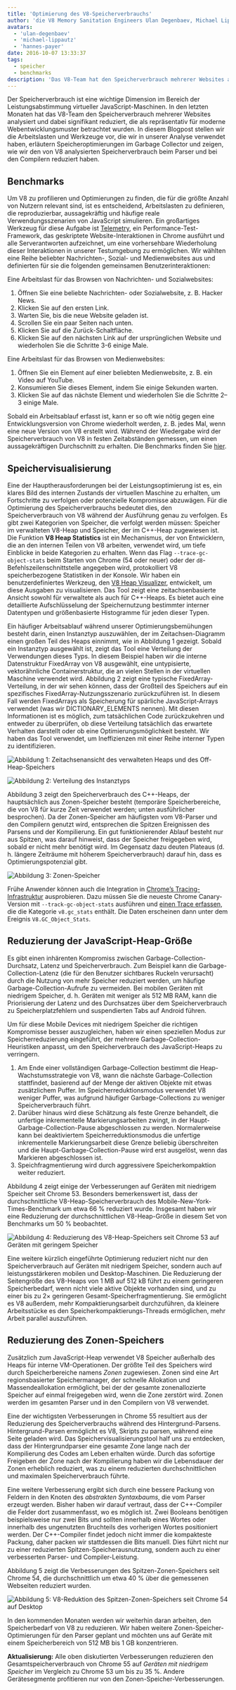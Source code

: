 ```yaml
---
title: 'Optimierung des V8-Speicherverbrauchs'
author: 'die V8 Memory Sanitation Engineers Ulan Degenbaev, Michael Lippautz, Hannes Payer und Toon Verwaest'
avatars:
  - 'ulan-degenbaev'
  - 'michael-lippautz'
  - 'hannes-payer'
date: 2016-10-07 13:33:37
tags:
  - speicher
  - benchmarks
description: 'Das V8-Team hat den Speicherverbrauch mehrerer Websites analysiert und signifikant reduziert, die als repräsentativ für moderne Webentwicklungsmuster identifiziert wurden.'
---
```

Der Speicherverbrauch ist eine wichtige Dimension im Bereich der Leistungsabstimmung virtueller JavaScript-Maschinen. In den letzten Monaten hat das V8-Team den Speicherverbrauch mehrerer Websites analysiert und dabei signifikant reduziert, die als repräsentativ für moderne Webentwicklungsmuster betrachtet wurden. In diesem Blogpost stellen wir die Arbeitslasten und Werkzeuge vor, die wir in unserer Analyse verwendet haben, erläutern Speicheroptimierungen im Garbage Collector und zeigen, wie wir den von V8 analysierten Speicherverbrauch beim Parser und bei den Compilern reduziert haben.

<!--truncate-->
## Benchmarks

Um V8 zu profilieren und Optimierungen zu finden, die für die größte Anzahl von Nutzern relevant sind, ist es entscheidend, Arbeitslasten zu definieren, die reproduzierbar, aussagekräftig und häufige reale Verwendungsszenarien von JavaScript simulieren. Ein großartiges Werkzeug für diese Aufgabe ist [Telemetry](https://catapult.gsrc.io/telemetry), ein Performance-Test-Framework, das geskriptete Website-Interaktionen in Chrome ausführt und alle Serverantworten aufzeichnet, um eine vorhersehbare Wiederholung dieser Interaktionen in unserer Testumgebung zu ermöglichen. Wir wählten eine Reihe beliebter Nachrichten-, Sozial- und Medienwebsites aus und definierten für sie die folgenden gemeinsamen Benutzerinteraktionen:

Eine Arbeitslast für das Browsen von Nachrichten- und Sozialwebsites:

1. Öffnen Sie eine beliebte Nachrichten- oder Sozialwebsite, z. B. Hacker News.
2. Klicken Sie auf den ersten Link.
3. Warten Sie, bis die neue Website geladen ist.
4. Scrollen Sie ein paar Seiten nach unten.
5. Klicken Sie auf die Zurück-Schaltfläche.
6. Klicken Sie auf den nächsten Link auf der ursprünglichen Website und wiederholen Sie die Schritte 3-6 einige Male.

Eine Arbeitslast für das Browsen von Medienwebsites:

1. Öffnen Sie ein Element auf einer beliebten Medienwebsite, z. B. ein Video auf YouTube.
2. Konsumieren Sie dieses Element, indem Sie einige Sekunden warten.
3. Klicken Sie auf das nächste Element und wiederholen Sie die Schritte 2–3 einige Male.

Sobald ein Arbeitsablauf erfasst ist, kann er so oft wie nötig gegen eine Entwicklungsversion von Chrome wiederholt werden, z. B. jedes Mal, wenn eine neue Version von V8 erstellt wird. Während der Wiedergabe wird der Speicherverbrauch von V8 in festen Zeitabständen gemessen, um einen aussagekräftigen Durchschnitt zu erhalten. Die Benchmarks finden Sie [hier](https://cs.chromium.org/chromium/src/tools/perf/page_sets/system_health/browsing_stories.py?q=browsing+news&sq=package:chromium&dr=CS&l=11).

## Speichervisualisierung

Eine der Hauptherausforderungen bei der Leistungsoptimierung ist es, ein klares Bild des internen Zustands der virtuellen Maschine zu erhalten, um Fortschritte zu verfolgen oder potenzielle Kompromisse abzuwägen. Für die Optimierung des Speicherverbrauchs bedeutet dies, den Speicherverbrauch von V8 während der Ausführung genau zu verfolgen. Es gibt zwei Kategorien von Speicher, die verfolgt werden müssen: Speicher im verwalteten V8-Heap und Speicher, der im C++-Heap zugewiesen ist. Die Funktion **V8 Heap Statistics** ist ein Mechanismus, der von Entwicklern, die an den internen Teilen von V8 arbeiten, verwendet wird, um tiefe Einblicke in beide Kategorien zu erhalten. Wenn das Flag `--trace-gc-object-stats` beim Starten von Chrome (54 oder neuer) oder der `d8`-Befehlszeilenschnittstelle angegeben wird, protokolliert V8 speicherbezogene Statistiken in der Konsole. Wir haben ein benutzerdefiniertes Werkzeug, den [V8 Heap Visualizer](https://mlippautz.github.io/v8-heap-stats/), entwickelt, um diese Ausgaben zu visualisieren. Das Tool zeigt eine zeitachsenbasierte Ansicht sowohl für verwaltete als auch für C++-Heaps. Es bietet auch eine detaillierte Aufschlüsselung der Speichernutzung bestimmter interner Datentypen und größenbasierte Histogramme für jeden dieser Typen.

Ein häufiger Arbeitsablauf während unserer Optimierungsbemühungen besteht darin, einen Instanztyp auszuwählen, der im Zeitachsen-Diagramm einen großen Teil des Heaps einnimmt, wie in Abbildung 1 gezeigt. Sobald ein Instanztyp ausgewählt ist, zeigt das Tool eine Verteilung der Verwendungen dieses Typs. In diesem Beispiel haben wir die interne Datenstruktur FixedArray von V8 ausgewählt, eine untypisierte, vektorähnliche Containerstruktur, die an vielen Stellen in der virtuellen Maschine verwendet wird. Abbildung 2 zeigt eine typische FixedArray-Verteilung, in der wir sehen können, dass der Großteil des Speichers auf ein spezifisches FixedArray-Nutzungsszenario zurückzuführen ist. In diesem Fall werden FixedArrays als Speicherung für spärliche JavaScript-Arrays verwendet (was wir DICTIONARY\_ELEMENTS nennen). Mit diesen Informationen ist es möglich, zum tatsächlichen Code zurückzukehren und entweder zu überprüfen, ob diese Verteilung tatsächlich das erwartete Verhalten darstellt oder ob eine Optimierungsmöglichkeit besteht. Wir haben das Tool verwendet, um Ineffizienzen mit einer Reihe interner Typen zu identifizieren.

![Abbildung 1: Zeitachsenansicht des verwalteten Heaps und des Off-Heap-Speichers](/_img/optimizing-v8-memory/timeline-view.png)

![Abbildung 2: Verteilung des Instanztyps](/_img/optimizing-v8-memory/distribution.png)

Abbildung 3 zeigt den Speicherverbrauch des C++-Heaps, der hauptsächlich aus Zonen-Speicher besteht (temporäre Speicherbereiche, die von V8 für kurze Zeit verwendet werden; unten ausführlicher besprochen). Da der Zonen-Speicher am häufigsten vom V8-Parser und den Compilern genutzt wird, entsprechen die Spitzen Ereignissen des Parsens und der Kompilierung. Ein gut funktionierender Ablauf besteht nur aus Spitzen, was darauf hinweist, dass der Speicher freigegeben wird, sobald er nicht mehr benötigt wird. Im Gegensatz dazu deuten Plateaus (d. h. längere Zeiträume mit höherem Speicherverbrauch) darauf hin, dass es Optimierungspotenzial gibt.

![Abbildung 3: Zonen-Speicher](/_img/optimizing-v8-memory/zone-memory.png)

Frühe Anwender können auch die Integration in [Chrome’s Tracing-Infrastruktur](https://www.chromium.org/developers/how-tos/trace-event-profiling-tool) ausprobieren. Dazu müssen Sie die neueste Chrome Canary-Version mit `--track-gc-object-stats` ausführen und [einen Trace erfassen](https://www.chromium.org/developers/how-tos/trace-event-profiling-tool/recording-tracing-runs#TOC-Capture-a-trace-on-Chrome-desktop), die die Kategorie `v8.gc_stats` enthält. Die Daten erscheinen dann unter dem Ereignis `V8.GC_Object_Stats`.

## Reduzierung der JavaScript-Heap-Größe

Es gibt einen inhärenten Kompromiss zwischen Garbage-Collection-Durchsatz, Latenz und Speicherverbrauch. Zum Beispiel kann die Garbage-Collection-Latenz (die für den Benutzer sichtbares Ruckeln verursacht) durch die Nutzung von mehr Speicher reduziert werden, um häufige Garbage-Collection-Aufrufe zu vermeiden. Bei mobilen Geräten mit niedrigem Speicher, d. h. Geräten mit weniger als 512 MB RAM, kann die Priorisierung der Latenz und des Durchsatzes über dem Speicherverbrauch zu Speicherplatzfehlern und suspendierten Tabs auf Android führen.

Um für diese Mobile Devices mit niedrigem Speicher die richtigen Kompromisse besser auszugleichen, haben wir einen speziellen Modus zur Speicherreduzierung eingeführt, der mehrere Garbage-Collection-Heuristiken anpasst, um den Speicherverbrauch des JavaScript-Heaps zu verringern.

1. Am Ende einer vollständigen Garbage-Collection bestimmt die Heap-Wachstumsstrategie von V8, wann die nächste Garbage-Collection stattfindet, basierend auf der Menge der aktiven Objekte mit etwas zusätzlichem Puffer. Im Speicherreduktionsmodus verwendet V8 weniger Puffer, was aufgrund häufiger Garbage-Collections zu weniger Speicherverbrauch führt.
1. Darüber hinaus wird diese Schätzung als feste Grenze behandelt, die unfertige inkrementelle Markierungsarbeiten zwingt, in der Haupt-Garbage-Collection-Pause abgeschlossen zu werden. Normalerweise kann bei deaktiviertem Speicherreduktionsmodus die unfertige inkrementelle Markierungsarbeit diese Grenze beliebig überschreiten und die Haupt-Garbage-Collection-Pause wird erst ausgelöst, wenn das Markieren abgeschlossen ist.
1. Speichfragmentierung wird durch aggressivere Speicherkompaktion weiter reduziert.

Abbildung 4 zeigt einige der Verbesserungen auf Geräten mit niedrigem Speicher seit Chrome 53. Besonders bemerkenswert ist, dass der durchschnittliche V8-Heap-Speicherverbrauch des Mobile-New-York-Times-Benchmark um etwa 66 % reduziert wurde. Insgesamt haben wir eine Reduzierung der durchschnittlichen V8-Heap-Größe in diesem Set von Benchmarks um 50 % beobachtet.

![Abbildung 4: Reduzierung des V8-Heap-Speichers seit Chrome 53 auf Geräten mit geringem Speicher](/_img/optimizing-v8-memory/heap-memory-reduction.png)

Eine weitere kürzlich eingeführte Optimierung reduziert nicht nur den Speicherverbrauch auf Geräten mit niedrigem Speicher, sondern auch auf leistungsstärkeren mobilen und Desktop-Maschinen. Die Reduzierung der Seitengröße des V8-Heaps von 1 MB auf 512 kB führt zu einem geringeren Speicherbedarf, wenn nicht viele aktive Objekte vorhanden sind, und zu einer bis zu 2× geringeren Gesamt-Speicherfragmentierung. Sie ermöglicht es V8 außerdem, mehr Kompaktierungsarbeit durchzuführen, da kleinere Arbeitsstücke es den Speicherkompaktierungs-Threads ermöglichen, mehr Arbeit parallel auszuführen.

## Reduzierung des Zonen-Speichers

Zusätzlich zum JavaScript-Heap verwendet V8 Speicher außerhalb des Heaps für interne VM-Operationen. Der größte Teil des Speichers wird durch Speicherbereiche namens _Zonen_ zugewiesen. Zonen sind eine Art regionsbasierter Speichermanager, der schnelle Allokation und Massendeallokation ermöglicht, bei der der gesamte zonenallozierte Speicher auf einmal freigegeben wird, wenn die Zone zerstört wird. Zonen werden im gesamten Parser und in den Compilern von V8 verwendet.

Eine der wichtigsten Verbesserungen in Chrome 55 resultiert aus der Reduzierung des Speicherverbrauchs während des Hintergrund-Parsens. Hintergrund-Parsen ermöglicht es V8, Skripts zu parsen, während eine Seite geladen wird. Das Speichervisualisierungstool half uns zu entdecken, dass der Hintergrundparser eine gesamte Zone lange nach der Kompilierung des Codes am Leben erhalten würde. Durch das sofortige Freigeben der Zone nach der Kompilierung haben wir die Lebensdauer der Zonen erheblich reduziert, was zu einem reduzierten durchschnittlichen und maximalen Speicherverbrauch führte.

Eine weitere Verbesserung ergibt sich durch eine bessere Packung von Feldern in den Knoten des _abstrakten Syntaxbaums_, die vom Parser erzeugt werden. Bisher haben wir darauf vertraut, dass der C++-Compiler die Felder dort zusammenfasst, wo es möglich ist. Zwei Booleans benötigen beispielsweise nur zwei Bits und sollten innerhalb eines Wortes oder innerhalb des ungenutzten Bruchteils des vorherigen Wortes positioniert werden. Der C++-Compiler findet jedoch nicht immer die kompakteste Packung, daher packen wir stattdessen die Bits manuell. Dies führt nicht nur zu einer reduzierten Spitzen-Speicherausnutzung, sondern auch zu einer verbesserten Parser- und Compiler-Leistung.

Abbildung 5 zeigt die Verbesserungen des Spitzen-Zonen-Speichers seit Chrome 54, die durchschnittlich um etwa 40 % über die gemessenen Webseiten reduziert wurden.

![Abbildung 5: V8-Reduktion des Spitzen-Zonen-Speichers seit Chrome 54 auf Desktop](/_img/optimizing-v8-memory/peak-zone-memory-reduction.png)

In den kommenden Monaten werden wir weiterhin daran arbeiten, den Speicherbedarf von V8 zu reduzieren. Wir haben weitere Zonen-Speicher-Optimierungen für den Parser geplant und möchten uns auf Geräte mit einem Speicherbereich von 512 MB bis 1 GB konzentrieren.

**Aktualisierung:** Alle oben diskutierten Verbesserungen reduzieren den Gesamtspeicherverbrauch von Chrome 55 auf _Geräten mit niedrigem Speicher_ im Vergleich zu Chrome 53 um bis zu 35 %. Andere Gerätesegmente profitieren nur von den Zonen-Speicher-Verbesserungen.

